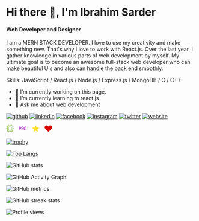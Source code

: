 

# Hi there 👋, I'm Ibrahim Sarder
#### Web Developer and Designer


I am a MERN STACK DEVELOPER. I love to use my creativity and make something new. That's why I love to work with React.js. Over the last year, I gather knowledge in various parts of web development by myself. My ultimate goal is to become an awesome full-stack web developer who can make beautiful UIs and also can handle the back end smoothly.

Skills: JavaScript / React.js / Node.js / Express.js / MongoDB / C / C++

- 🔭 I’m currently working on this page. 
- 🌱 I’m currently learning to react.js 
- 💬 Ask me about web development 


[<img src='https://cdn.jsdelivr.net/npm/simple-icons@3.0.1/icons/github.svg' alt='github'  height='20'>](https://github.com/ibrahimsarder96)  [<img src='https://cdn.jsdelivr.net/npm/simple-icons@3.0.1/icons/linkedin.svg' alt='linkedin' height='20'>](https://www.linkedin.com/in/ibrahimsarder550/)  [<img src='https://cdn.jsdelivr.net/npm/simple-icons@3.0.1/icons/facebook.svg' alt='facebook' height='20'>](https://www.facebook.com/mdibrahim7005)  [<img src='https://cdn.jsdelivr.net/npm/simple-icons@3.0.1/icons/instagram.svg' alt='instagram' height='20'>](https://www.instagram.com/ibrahimahmedabir/)  [<img src='https://cdn.jsdelivr.net/npm/simple-icons@3.0.1/icons/twitter.svg' alt='twitter' height='20'>](https://twitter.com/ibrahimsarder56)  [<img src='https://cdn.jsdelivr.net/npm/simple-icons@3.0.1/icons/icloud.svg' alt='website' height='20'>](https://imaginative-lily-22fba8.netlify.app/)  

<a href='https://docs.github.com/en/developers'><img src='https://raw.githubusercontent.com/acervenky/animated-github-badges/master/assets/devbadge.gif' width='20' height='20'></a> <a href='https://github.com/pricing'><img src='https://raw.githubusercontent.com/acervenky/animated-github-badges/master/assets/pro.gif' width='20' height='20'></a> <a href='https://stars.github.com/'><img src='https://raw.githubusercontent.com/acervenky/animated-github-badges/master/assets/starbadge.gif' width='20' height='20'></a> <a href='https://docs.github.com/en/github/supporting-the-open-source-community-with-github-sponsors'><img src='https://raw.githubusercontent.com/acervenky/animated-github-badges/master/assets/sponsorbadge.gif' width='20' height='20'></a> 

[![trophy](https://github-profile-trophy.vercel.app/?username=ibrahimsarder96)](https://github.com/ryo-ma/github-profile-trophy)

[![Top Langs](https://github-readme-stats.vercel.app/api/top-langs/?username=ibrahimsarder96)](https://github.com/anuraghazra/github-readme-stats)

![GitHub stats](https://github-readme-stats.vercel.app/api?username=ibrahimsarder96&show_icons=true&count_private=true)  

![GitHub Activity Graph](https://activity-graph.herokuapp.com/graph?username=ibrahimsarder96)  

![GitHub metrics](https://metrics.lecoq.io/ibrahimsarder96)  

![GitHub streak stats](https://github-readme-streak-stats.herokuapp.com/?user=ibrahimsarder96)  

![Profile views](https://gpvc.arturio.dev/ibrahimsarder96)  
